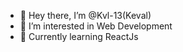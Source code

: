 - 👋 Hey there, I’m @Kvl-13(Keval)
- 👀 I’m interested in Web Development
- 🌱 Currently learning ReactJs

<!---
Kvl-13/Kvl-13 is a ✨ special ✨ repository because its `README.md` (this file) appears on your GitHub profile.
You can click the Preview link to take a look at your changes.
--->
